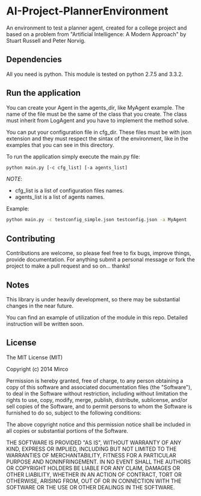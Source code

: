 AI-Project-PlannerEnvironment
=============================

An environment to test a planner agent, created for a college project and based on a problem from "Artificial Intelligence: A Modern Approach" by Stuart Russell and Peter Norvig.

## Dependencies

All you need is python. This module is tested on python 2.7.5 and 3.3.2.

## Run the application

You can create your Agent in the agents_dir, like MyAgent example. The name of the file must be the same
of the class that you create. The class must inherit from LogAgent and you have to implement the
method solve.

You can put your configuration file in cfg_dir. These files must be with json extension and they must respect
the sintax of the environment, like in the examples that you can see in this directory.

To run the application simply execute the main.py file:

```bash
python main.py [-c cfg_list] [-a agents_list]
```

*NOTE*:
* cfg_list is a list of configuration files names.
* agents_list is a list of agents names.  

Example: 
```bash
python main.py -c testconfig_simple.json testconfig.json -a MyAgent
```

## Contributing

Contributions are welcome, so please feel free to fix bugs, improve things, provide documentation. 
For anything submit a personal message or fork the project to make a pull request and so on... thanks!

## Notes

This library is under heavily development, so there may be substantial changes in the near future.  

You can find an example of utilization of the module in this repo. Detailed instruction will be written soon.

## License

The MIT License (MIT)

Copyright (c) 2014 Mirco

Permission is hereby granted, free of charge, to any person obtaining a copy
of this software and associated documentation files (the "Software"), to deal
in the Software without restriction, including without limitation the rights
to use, copy, modify, merge, publish, distribute, sublicense, and/or sell
copies of the Software, and to permit persons to whom the Software is
furnished to do so, subject to the following conditions:

The above copyright notice and this permission notice shall be included in all
copies or substantial portions of the Software.

THE SOFTWARE IS PROVIDED "AS IS", WITHOUT WARRANTY OF ANY KIND, EXPRESS OR
IMPLIED, INCLUDING BUT NOT LIMITED TO THE WARRANTIES OF MERCHANTABILITY,
FITNESS FOR A PARTICULAR PURPOSE AND NONINFRINGEMENT. IN NO EVENT SHALL THE
AUTHORS OR COPYRIGHT HOLDERS BE LIABLE FOR ANY CLAIM, DAMAGES OR OTHER
LIABILITY, WHETHER IN AN ACTION OF CONTRACT, TORT OR OTHERWISE, ARISING FROM,
OUT OF OR IN CONNECTION WITH THE SOFTWARE OR THE USE OR OTHER DEALINGS IN THE
SOFTWARE.
